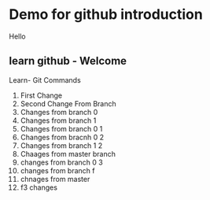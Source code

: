 # Demo for github introduction

Hello
## learn github - Welcome

Learn- Git Commands

1. First Change
2. Second Change From Branch
3. Changes from branch 0
4. Changes from branch 1
5. Changes from branch 0 1
6. Changes from bracnh 0 2
7. Changes from branch 1 2
8. Chaages from master branch
9. changes from branch 0 3
10. changes from branch f
11. chnages from master
12. f3 changes
